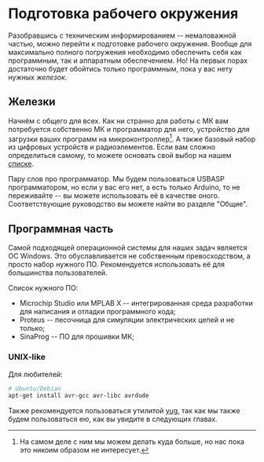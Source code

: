 # Подготовка рабочего окружения

Разобравшись с техническим информированием -- немаловажной частью,
можно перейти к подготовке рабочего окружения. Вообще для максимально
полного погружения необходимо обеспечить себя как программным, так и 
аппаратным обеспечением. Но! На первых порах достаточно будет обойтись
только программным, пока у вас нету нужных _железок_.

## Железки

Начнём с общего для всех. Как ни странно для работы с МК вам потребуется
собственно МК и программатор для него, устройство для загрузки ваших 
программ на микроконтроллер[^prog]. А также базовый набор из цифровых
устройств и радиоэлементов. Если вам сложно определиться самому, то
можете основать свой выбор на нашем [списке](../common/starterpack.md). 

Пару слов про программатор. Мы будем пользоваться USBASP программатором,
но если у вас его нет, а есть только Arduino, то не переживайте -- 
вы можете использовать её в качестве оного. Соответствующие руководство 
вы можете найти во разделе "Общие". 

## Программная часть

Самой подходящей операционной системы для наших задач является ОС Windows.
Это обуславливается не собственным превосходством, а просто набор нужного
ПО. Рекомендуется использовать её для большинства пользователей. 

Список нужного ПО:
* Microchip Studio или MPLAB X -- интегрированная среда разработки для 
написания и отладки программного кода;
* Proteus -- песочница для симуляции электрических цепей и не только;
* SinaProg -- ПО для прошивки МК;

### UNIX-like

Для любителей:
```bash
# Ubuntu/Debian
apt-get install avr-gcc avr-libc avrdude
```
Также рекомендуется пользоваться утилитой [yug](https://github.com/dx3mod/yug), 
так как мы также будем пользоваться ею, как вы увидите в следующих главах. 

[^prog]: На самом деле с ним мы можем делать куда больше, но нас пока 
это никоим образом не интересует. 
